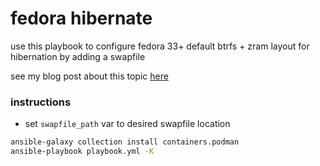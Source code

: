 # fedora hibernate

use this playbook to configure fedora 33+ default btrfs + zram layout for hibernation by adding a swapfile

see my blog post about this topic [here](jorp.xyz)

### instructions

- set `swapfile_path` var to desired swapfile location

```bash
ansible-galaxy collection install containers.podman
ansible-playbook playbook.yml -K
```
